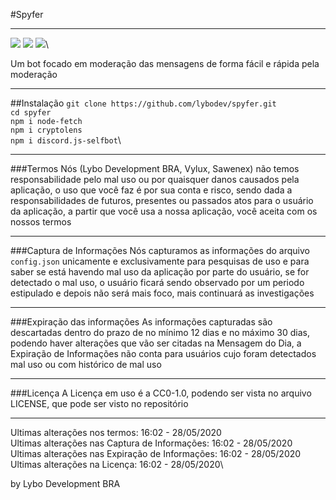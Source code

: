 #Spyfer

------------
![](https://img.shields.io/badge/discord.js--selfbot-1.0.0-brightgreen) ![](https://img.shields.io/badge/node--fetch-2.6.0-brightgreen) ![](https://img.shields.io/badge/cryptolens-1.0.2-brightgreen)\

Um bot focado em moderação das mensagens de forma fácil e rápida pela moderação

------------

##Instalação
`git clone https://github.com/lybodev/spyfer.git`\
`cd spyfer`\
`npm i node-fetch`\
`npm i cryptolens`\
`npm i discord.js-selfbot`\

------------

###Termos
Nós (Lybo Development BRA, Vylux, Sawenex) não temos responsabilidade pelo mal uso ou por quaisquer danos causados pela aplicação, o uso que você faz é por sua conta e risco, sendo dada a responsabilidades de futuros, presentes ou passados atos para o usuário da aplicação, a partir que você usa a nossa aplicação, você aceita com os nossos termos

------------

###Captura de Informações
Nós capturamos as informações do arquivo `config.json` unicamente e exclusivamente para pesquisas de uso e para saber se está havendo mal uso da aplicação por parte do usuário, se for detectado o mal uso, o usuário ficará sendo observado por um periodo estipulado e depois não será mais foco, mais continuará as investigações

------------

###Expiração das informações
As informações capturadas são descartadas dentro do prazo de no mínimo 12 dias e no máximo 30 dias, podendo haver alterações que vão ser citadas na Mensagem do Dia, a Expiração de Informações não conta para usuários cujo foram detectados mal uso ou com histórico de mal uso

------------

###Licença
A Licença em uso é a CC0-1.0, podendo ser vista no arquivo LICENSE, que pode ser visto no repositório

------------

Ultimas alterações nos termos: 16:02 - 28/05/2020\
Ultimas alterações nas Captura de Informações: 16:02 - 28/05/2020\
Ultimas alterações nas Expiração de Informações: 16:02 - 28/05/2020\
Ultimas alterações na Licença: 16:02 - 28/05/2020\

by Lybo Development BRA

